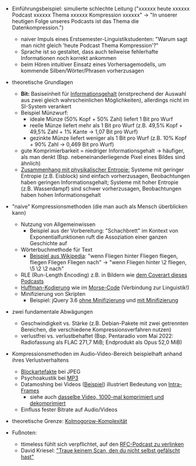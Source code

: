 * Einführungsbeispiel: simulierte schlechte Leitung ("xxxxxx heute xxxxxx Podcast xxxxxx Thema xxxxxx Kompression xxxxxx" -> "In unserer heutigen Folge unseres Podcasts ist das Thema die Datenkompression.")
    * naiver Impuls eines Erstsemester-Linguistikstudenten: "Warum sagt man nicht gleich 'heute Podcast Thema Kompression'?"
    * Sprache ist so gestaltet, dass auch teilweise fehlerhafte Informationen noch korrekt ankommen
    * beim Hören intuitiver Einsatz eines Vorhersagemodells, um kommende Silben/Wörter/Phrasen vorherzusagen

* theoretische Grundlagen
    * **Bit:** Basiseinheit für [Informationsgehalt](https://de.wikipedia.org/w/index.php?title=Informationsgehalt&oldid=219708601 ) (enstprechend der Auswahl aus zwei gleich wahrscheinlichen Möglichkeiten), allerdings nicht im SI-System verankert
    * Beispiel Münzwurf:
        * ideale Münze (50% Kopf + 50% Zahl) liefert 1 Bit pro Wurf
        * reelle Münze liefert mehr als 1 Bit pro Wurf (z.B. 49,5% Kopf + 49,5% Zahl + 1% Kante -> 1,07 Bit pro Wurf)
        * gezinkte Münze liefert weniger als 1 Bit pro Wurf (z.B. 10% Kopf + 90% Zahl -> 0,469 Bit pro Wurf)
    * gute Komprimierbarkeit = niedriger Informationsgehalt -> häufiger, als man denkt (Bsp. nebeneinanderliegende Pixel eines Bildes sind ähnlich)
    * [Zusammenhang mit physikalischer Entropie:](https://de.wikipedia.org/w/index.php?title=Entropie&oldid=223480319#Geschichtlicher_%C3%9Cberblick) Systeme mit geringer Entropie (z.B. Eisblock) sind einfach vorherzusagen, Beobachtungen haben geringen Informationsgehalt; Systeme mit hoher Entropie (z.B. Wasserdampf) sind schwer vorherzusagen, Beobachtungen haben hohen Informationsgehalt

* "naive" Kompressionsmethoden (die man auch als Mensch überblicken kann)
    * Nutzung von Allgemeinwissen
        * Beispiel aus der Vorbereitung: "Schachbrett" im Kontext von Exponentialfunktionen ruft die Assoziation einer ganzen Geschichte auf
    * Wörterbuchmethode für Text
        * [Beispiel aus Wikipedia](https://de.wikipedia.org/w/index.php?title=Datenkompression&oldid=222957700#Text ): "wenn Fliegen hinter Fliegen fliegen, fliegen Fliegen Fliegen nach" -> "wenn Fliegen hinter \\2 fliegen, \\5 \\2 \\2 nach"
    * RLE (Run-Length Encoding) z.B. in Bildern wie [dem Coverart dieses Podcasts](https://xyrillian.de/res/cover-stp.png )
    * [Huffman-Kodierung](https://de.wikipedia.org/w/index.php?title=Datenkompression&oldid=222957700#Entropiekodierung ) wie im [Morse-Code](https://de.wikipedia.org/w/index.php?title=Morsecode&oldid=222300739#Standard-Codetabelle ) (Verbindung zur Linguistik!)
    * Minifizierung von Skripten
        * Beispiel: jQuery 3.6 [ohne Minifizierung](https://code.jquery.com/jquery-3.6.0.js) und [mit Minifizierung](https://code.jquery.com/jquery-3.6.0.min.js )

* zwei fundamentale Abwägungen
    * Geschwindigkeit vs. Stärke (z.B. Debian-Pakete mit zwei getrennten Bereichen, die verschiedene Kompressionsverfahren nutzen)
    * verlustfrei vs. verlustbehaftet (Bsp. Pentaradio vom Mai 2022: Radiofassung als FLAC 271,7 MiB; Endprodukt als Opus 52,0 MiB)

* Kompressionsmethoden im Audio-Video-Bereich beispielhaft anhand ihres Verlustverhaltens
    * [Blockartefakte](https://de.wikipedia.org/w/index.php?title=Blockartefakt&oldid=121557554 ) bei JPEG
    * Psychoakustik bei [MP3](https://de.wikipedia.org/w/index.php?title=MP3&oldid=223021491#Verfahren )
    * Datamoshing bei Videos ([Beispiel](https://www.youtube.com/watch?v=rMSsw4CZvKg )) illustriert Bedeutung von [Intra-Frames](https://de.wikipedia.org/w/index.php?title=Intra-Frame&oldid=198265016 )
        * siehe auch [dasselbe Video, 1000-mal komprimiert und dekomprimiert](https://www.youtube.com/watch?v=icruGcSsPp0 )
    * Einfluss fester Bitrate auf Audio/Videos

* theoretische Grenze: [Kolmogorow-Komplexität](https://de.wikipedia.org/w/index.php?title=Kolmogorow-Komplexit%C3%A4t&oldid=207581838 )

* Fußnoten:
    * ttimeless fühlt sich verpflichtet, auf den [RFC-Podcast zu verlinken](https://requestforcomments.de/archives/320 )
    * David Kriesel: ["Traue keinem Scan, den du nicht selbst gefälscht hast"](https://media.ccc.de/v/31c3_-_6558_-_de_-_saal_g_-_201412282300_-_traue_keinem_scan_den_du_nicht_selbst_gefalscht_hast_-_david_kriesel )
